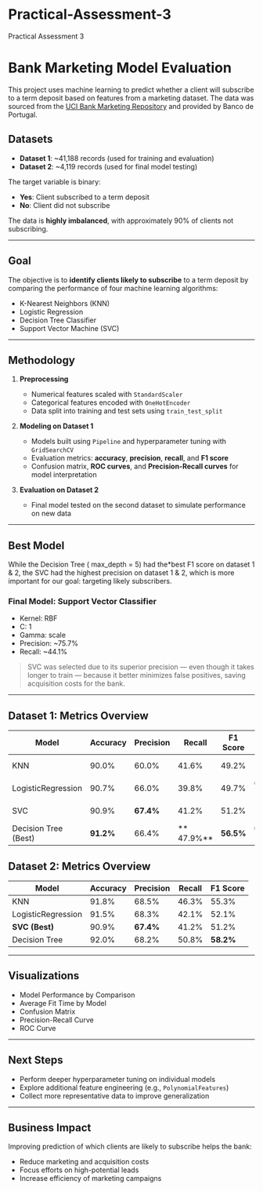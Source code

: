 # Practical-Assessment-3
Practical Assessment 3
# Bank Marketing Model Evaluation

This project uses machine learning to predict whether a client will subscribe to a term deposit based on features from a marketing dataset. The data was sourced from the [UCI Bank Marketing Repository](https://archive.ics.uci.edu/ml/datasets/bank+marketing) and provided by Banco de Portugal.

## Datasets

- **Dataset 1**: ~41,188 records (used for training and evaluation)
- **Dataset 2**: ~4,119 records (used for final model testing)

The target variable is binary:
- **Yes**: Client subscribed to a term deposit
- **No**: Client did not subscribe

The data is **highly imbalanced**, with approximately 90% of clients not subscribing.

---

## Goal

The objective is to **identify clients likely to subscribe** to a term deposit by comparing the performance of four machine learning algorithms:
- K-Nearest Neighbors (KNN)
- Logistic Regression
- Decision Tree Classifier
- Support Vector Machine (SVC)

---

## Methodology

1. **Preprocessing**
   - Numerical features scaled with `StandardScaler`
   - Categorical features encoded with `OneHotEncoder`
   - Data split into training and test sets using `train_test_split`

2. **Modeling on Dataset 1**
   - Models built using `Pipeline` and hyperparameter tuning with `GridSearchCV`
   - Evaluation metrics: **accuracy**, **precision**, **recall**, and **F1 score**
   - Confusion matrix, **ROC curves**, and **Precision-Recall curves** for model interpretation

3. **Evaluation on Dataset 2**
   - Final model tested on the second dataset to simulate performance on new data

---

## Best Model

While the Decision Tree ( max_depth = 5) had the*best F1 score on dataset 1 & 2, the SVC had the highest precision on dataset 1 & 2, which is more important for our goal: targeting likely subscribers.

### Final Model: Support Vector Classifier
- Kernel: RBF
- C: 1
- Gamma: scale
- Precision: ~75.7%
- Recall: ~44.1%

> SVC was selected due to its superior precision — even though it takes longer to train — because it better minimizes false positives, saving acquisition costs for the bank.

---

## Dataset 1: Metrics Overview

| Model                | Accuracy    | Precision | Recall     | F1 Score |    Fit Time    |
|----------------------|-------------|-----------|------------|----------|----------------|
| KNN                  | 90.0%       | 60.0%     | 41.6%      | 49.2%    | 1.52 (Fast)    |
| LogisticRegression   | 90.7%       | 66.0%     | 39.8%      | 49.7%    | 0.47 (Fast)    |
| SVC                  | 90.9%       | **67.4%** | 41.2%      | 51.2%    | 12.5 (Slow)    |
| Decision Tree (Best) | **91.2%**   | 66.4%     |** 47.9%**  | **56.5%**| 0.33 (Fast)    |

## Dataset 2: Metrics Overview

| Model               |Accuracy | Precision | Recall | F1 Score |    
|---------------------|---------|-----------|--------|----------|
| KNN                 | 91.8%   | 68.5%     | 46.3%  | 55.3%    |
| LogisticRegression  | 91.5%   | 68.3%     | 42.1%  | 52.1%    |
| **SVC (Best)**      | 90.9%   | **67.4%** | 41.2%  | 51.2%    |
| Decision Tree       | 92.0%   | 68.2%     | 50.8%  | **58.2%**|
---

## Visualizations

- Model Performance by Comparison
- Average Fit Time by Model
- Confusion Matrix
- Precision-Recall Curve
- ROC Curve

---

## Next Steps

- Perform deeper hyperparameter tuning on individual models
- Explore additional feature engineering (e.g., `PolynomialFeatures`)
- Collect more representative data to improve generalization

---

## Business Impact

Improving prediction of which clients are likely to subscribe helps the bank:
- Reduce marketing and acquisition costs
- Focus efforts on high-potential leads
- Increase efficiency of marketing campaigns

